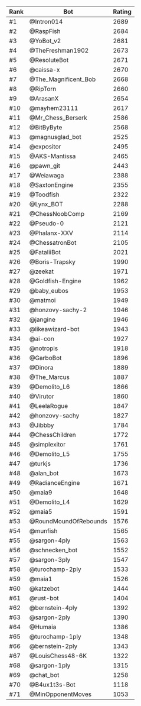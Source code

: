 Rank|Bot|Rating
---|---|---
#1|@Intron014|2689
#2|@RaspFish|2684
#3|@YoBot_v2|2681
#4|@TheFreshman1902|2673
#5|@ResoluteBot|2671
#6|@caissa-x|2670
#7|@The_Magnificent_Bob|2668
#8|@RipTorn|2660
#9|@ArasanX|2654
#10|@mayhem23111|2617
#11|@Mr_Chess_Berserk|2586
#12|@BitByByte|2568
#13|@magnusglad_bot|2525
#14|@expositor|2495
#15|@AKS-Mantissa|2465
#16|@pawn_git|2443
#17|@Weiawaga|2388
#18|@SaxtonEngine|2355
#19|@Toodfish|2322
#20|@Lynx_BOT|2288
#21|@ChessNoobComp|2169
#22|@Pseudo-0|2121
#23|@Phalanx-XXV|2114
#24|@ChessatronBot|2105
#25|@FataliiBot|2021
#26|@Boris-Trapsky|1990
#27|@zeekat|1971
#28|@Goldfish-Engine|1962
#29|@baby_eubos|1953
#30|@matmoi|1949
#31|@honzovy-sachy-2|1946
#32|@jangine|1946
#33|@likeawizard-bot|1943
#34|@ai-con|1927
#35|@notropis|1918
#36|@GarboBot|1896
#37|@Dinora|1889
#38|@The_Marcus|1887
#39|@Demolito_L6|1866
#40|@Virutor|1860
#41|@LeelaRogue|1847
#42|@honzovy-sachy|1827
#43|@Jibbby|1784
#44|@ChessChildren|1772
#45|@simplexitor|1761
#46|@Demolito_L5|1755
#47|@turkjs|1736
#48|@alan_bot|1673
#49|@RadianceEngine|1671
#50|@maia9|1648
#51|@Demolito_L4|1629
#52|@maia5|1591
#53|@RoundMoundOfRebounds|1576
#54|@munfish|1565
#55|@sargon-4ply|1563
#56|@schnecken_bot|1552
#57|@sargon-3ply|1547
#58|@turochamp-2ply|1533
#59|@maia1|1526
#60|@katzebot|1444
#61|@rust-bot|1404
#62|@bernstein-4ply|1392
#63|@sargon-2ply|1390
#64|@Humaia|1386
#65|@turochamp-1ply|1348
#66|@bernstein-2ply|1343
#67|@LouisChess48-6K|1322
#68|@sargon-1ply|1315
#69|@chat_bot|1258
#70|@B4ux1t3s-Bot|1118
#71|@MinOpponentMoves|1053
